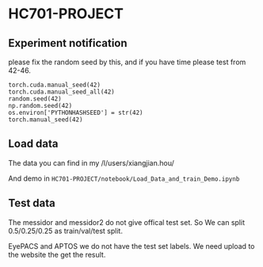 # HC701-PROJECT

## Experiment notification
please fix the random seed by this, and if you have time please test from 42-46.
```
torch.cuda.manual_seed(42)
torch.cuda.manual_seed_all(42)
random.seed(42)
np.random.seed(42)
os.environ['PYTHONHASHSEED'] = str(42)
torch.manual_seed(42)
```

## Load data
The data you can find in my /l/users/xiangjian.hou/

And demo in `HC701-PROJECT/notebook/Load_Data_and_train_Demo.ipynb`


## Test data

The messidor and messidor2 do not give offical test set. So We can split 0.5/0.25/0.25 as train/val/test split.

EyePACS and APTOS we do not have the test set labels. We need upload to the website the get the result.

